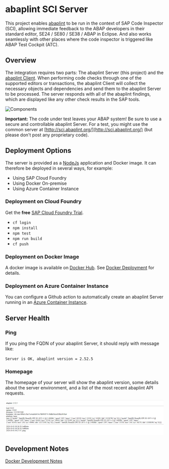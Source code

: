 # abaplint SCI Server

This project enables [abaplint](https://abaplint.org) to be run in the context of SAP Code Inspector (SCI), allowing immediate feedback to the ABAP developers in their standard editor, SE24 / SE80 / SE38 / ABAP in Eclipse. And also works seamlessly with other places where the code inspector is triggered like ABAP Test Cockpit (ATC).

## Overview

The integration requires two parts: The abaplint Server (this project) and the [abaplint Client](https://github.com/abaplint/abaplint-sci-client). When performing code checks through one of the supported editors or transactions, the abaplint Client will collect the necessary objects and dependencies and send them to the abaplint Server to be processed. The server responds with all of the abaplint findings, which are displayed like any other check results in the SAP tools.

![Components](http://www.plantuml.com/plantuml/proxy?cache=no&src=https://raw.githubusercontent.com/abaplint/abaplint-cloud-foundry/master/docs/components.iuml)

**Important:** The code under test leaves your ABAP system! Be sure to use a secure and controllable abaplint Server. For a test, you might use the common server at [http://sci.abaplint.org/](http://sci.abaplint.org/) (but please don't post any proprietary code).

## Deployment Options

The server is provided as a [NodeJs](https://nodejs.org) application and Docker image. It can therefore be deployed in several ways, for example:
- Using SAP Cloud Foundry
- Using Docker On-premise
- Using Azure Container Instance

### Deployment on Cloud Foundry

Get the **free** [SAP Cloud Foundry Trial](https://www.sap.com/cmp/td/sap-cloud-platform-trial.html).

- `cf login`
- `npm install`
- `npm test`
- `npm run build`
- `cf push`

### Deployment on Docker Image

A docker image is available on [Docker Hub](https://hub.docker.com/r/abaplint/abaplint-backend). See [Docker Deployment](./docs/docker.md) for details.

### Deployment on Azure Container Instance 

You can configure a Github action to automatically create an abaplint Server running in an [Azure Container Instance](./docs/azure.md).

## Server Health

### Ping

If you ping the FQDN of your abaplint Server, it should reply with message like:

`Server is OK, abaplint version = 2.52.5`

### Homepage

The homepage of your server will show the abaplint version, some details about the server environment, and a list of the most recent
abaplint API requests. 

![abaplint Server homepage](./docs/abaplint-server.png)

## Development Notes

[Docker Development Notes](./docs/dev-notes.md)
